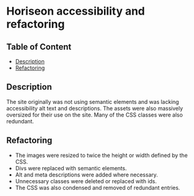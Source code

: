 # Horiseon accessibility and refactoring

## Table of Content

- [Description](#Description)
- [Refactoring](#Refactoring)

## Description
The site originally was not using semantic elements and was lacking accessibility alt text and descriptions. The assets were also massively oversized for their use on the site. Many of the CSS classes were also redundant.

## Refactoring
- The images were resized to twice the height or width defined by the CSS.
- Divs were replaced with semantic elements.
- Alt and meta descriptions were added where necessary.
- Unnecessary classes were deleted or replaced with ids. 
- The CSS was also condensed and removed of redundant entries.
